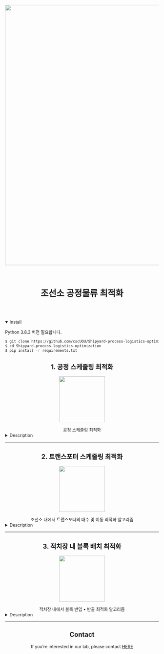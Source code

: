 <div align="center">
<p>
   <a align="left" href="https://cscuou.github.io/" target="_blank">
   <img width="850" src="https://github.com/cscUOU/Shipyard-process-logistics-optimization/blob/main/images/shipyard.png"></a>
</p>
</div>
<br>

# <div align="center">조선소 공정물류 최적화</div>
<br></br>


<details open>
<summary>Install</summary>

Python 3.8.3 버전 필요합니다.

```bash
$ git clone https://github.com/cscUOU/Shipyard-process-logistics-optimization.git
$ cd Shipyard-process-logistics-optimization
$ pip install -r requirements.txt
```

</details>

## <div align="center">1. 공정 스케줄링 최적화</div>
<div align="center">
<p>
   <a align="left" href="https://cscuou.github.io/" target="_blank">
   <img width="150" src="https://github.com/cscUOU/Shipyard-process-logistics-optimization/blob/main/images/shipyard1.png"></a>
</p>
</div>

<div align="center">공정 스케줄링 최적화</div>

<details>
<summary>Description</summary>

</details>

------------
## <div align="center">2. 트랜스포터 스케줄링 최적화</div>
<div align="center">
<p>
   <a align="left" href="https://cscuou.github.io/" target="_blank">
   <img width="150" src="https://github.com/cscUOU/Shipyard-process-logistics-optimization/blob/main/images/shipyard2.png"></a>
</p>
</div>

<div align="center">조선소 내에서 트랜스포터의 대수 및 이동 최적화 알고리즘</div>

<details>
<summary>Description</summary>

* Approach -> Minimize the number of transporters and the tolerance movement distance by optimizing the placement of tasks in the transporter 

* Generator -> make map, transporter
  * parameters - (map informations, transporter informations)
    * map informations - [stockyard position, intersection position, road_information]
			                      * road_information - [position, distance, width]
    * transporter informations - [work speed, empty speed, weight, width]

* Evaluation -> The number of transporters, distance of the transporter.

* Example
```python

stock_data, inter_data, road_data = object_data()

# Generator Map
graph = Graph(stock_data, inter_data, road_data)

# Generator Transporter
trans_manager = Trans_manager()
transporter_data(transporter_num, trans_manager, graph)

###
modify_schdule
###

# Evaluate
temp_f = base_pop.getfitness(work_time=task_work_time, empty_time=task_empty_time)
```

* 알고리즘 종류
 * 랜덤, 대수 최소화 휴리스틱, 이동 최소화 휴리스틱, 유전알고리즘

</details>

------------
## <div align="center">3. 적치장 내 블록 배치 최적화</div>

<div align="center">
<p>
   <a align="left" href="https://cscuou.github.io/" target="_blank">
   <img width="150" src="https://github.com/cscUOU/Shipyard-process-logistics-optimization/blob/main/images/shipyard3.png"></a>
</p>
</div>

<div align="center">적치장 내에서 블록 반입 • 반출 최적화 알고리즘</div>

<details>
<summary>Description</summary>

* 목적 - 반입 블록의 위치 최적화를 통해 간섭 블록 개수의 최소화


* 생성 - 적치장 맵, 스케줄 생성
  * 매개변수 - 맵 정보, 입구
    

* 평가 - 반입 불가 블록 개수, 간섭 블록 개수


* 알고리즘 종류
    * 랜덤, 깊이우선, 2사분면, 4사분면

<details open>
<summary>Example(main.py)</summary>

```python
from generator import generator
from evaluate import evaluate

# 맵 정보 - [적치장 가로 길이, 적치장 수직 길이, 블록 가로 크기, 블록 세로 크기, 기적치 블록 개수, 입고 블록 개수, 출고 블록 개수]
map_inf = [20,20,3,7,0,100,100]
# 출입구 - [위, 아래, 왼쪽, 오른쪽]
entrance = [True,True,True,True]

new_map, new_df = generator(map_inf, entrance)

###
modify_schdule
###

insert_cnt, out_cnt = evaluate(modify_df, new_map, flag)
```

</details>

<details open>
<summary>SOTA(sota.py)</summary>

```python
import stockyard
#inital value
#epoch = 10, params = [[20, 20, 3, 7, 0, 100, 100]], flag = [True,True,True,True], methods = ['random']

# 여러 파라미터 확인
'''params = [[20, 30, 3, 4, 0, 30, 30], [20, 30, 3, 4, 15, 30, 30],[20, 30, 3, 7, 0, 30, 30],[20, 30, 3, 7, 0, 100, 100]]'''
# 여러 메소드 확인
'''methods = ['random', 'depth', 'quad2', 'quad4'] '''
    
stockyard.sota(epoch=None, params=None, flag=None, methods=None)
```

</details>

</details>

------------

## <div align="center">Contact</div>
<div align="center"><p>If you’re interested in our lab, please contact <a href="https://cscuou.github.io/">HERE</a></p></div>
